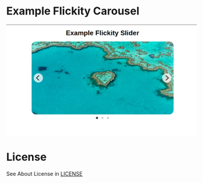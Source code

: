 # Example Flickity Carousel

<img align="center" src="screenshot.png"/>

# License
See About License in <a href="https://flickity.metafizzy.co/#license">LICENSE</a>